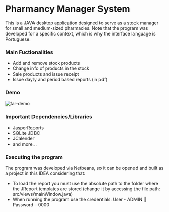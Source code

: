 # Pharmancy Manager System

This is a JAVA desktop application designed to serve as a stock manager for small and medium-sized pharmacies. Note that the program was developed for a specific context, which is why the interface language is Portuguese.

### Main Fuctionalities

  * Add and remove stock products 
  * Change info of products in the stock
  * Sale products and issue receipt 
  * Issue dayly and period based reports (in pdf)

### Demo

![far-demo](https://user-images.githubusercontent.com/55330862/110792504-2a2bc800-827c-11eb-8f12-e885f94f0574.gif)

### Important Dependencies/Libraries

  * JasperReports 
  * SQLite JDBC
  * JCalender 
  * and more...

### Executing the program

The program was developed via Netbeans, so it can be opened and built as a project in this IDEA considering that:

  * To load the report you must use the absolute path to the folder where the JReport templates are stored (change it by accessing the file path: src/views/mainWindow.java)
  * When running the program use the credentials: User - ADMIN || Password - 0000
